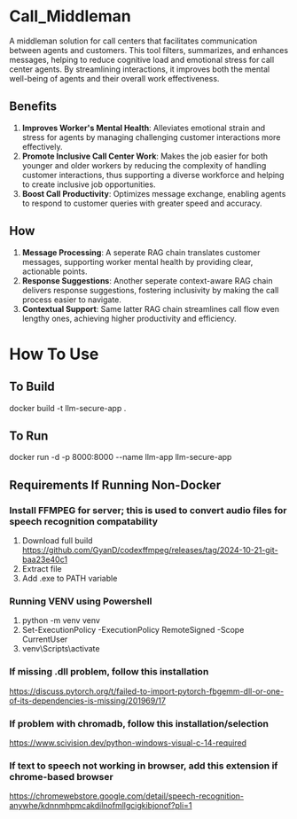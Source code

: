 # Call_Middleman
A middleman solution for call centers that facilitates communication between agents and customers. This tool filters, summarizes, and enhances messages, helping to reduce cognitive load and emotional stress for call center agents. By streamlining interactions, it improves both the mental well-being of agents and their overall work effectiveness.

## Benefits
1. **Improves Worker's Mental Health**: Alleviates emotional strain and stress for agents by managing challenging customer interactions more effectively.
2. **Promote Inclusive Call Center Work**: Makes the job easier for both younger and older workers by reducing the complexity of handling customer interactions, thus supporting a diverse workforce and helping to create inclusive job opportunities.
3. **Boost Call Productivity**: Optimizes message exchange, enabling agents to respond to customer queries with greater speed and accuracy.

## How
1. **Message Processing**: A seperate RAG chain translates customer messages, supporting worker mental health by providing clear, actionable points.
2. **Response Suggestions**: Another seperate context-aware RAG chain delivers response suggestions, fostering inclusivity by making the call process easier to navigate.
3. **Contextual Support**: Same latter RAG chain streamlines call flow even lengthy ones, achieving higher productivity and efficiency.

# How To Use
## To Build 
docker build -t llm-secure-app .
## To Run
docker run -d -p 8000:8000 --name llm-app llm-secure-app
## Requirements If Running Non-Docker
### Install FFMPEG for server; this is used to convert audio files for speech recognition compatability
1. Download full build https://github.com/GyanD/codexffmpeg/releases/tag/2024-10-21-git-baa23e40c1
2. Extract file
3. Add .exe to PATH variable
### Running VENV using Powershell
1. python -m venv venv
2. Set-ExecutionPolicy -ExecutionPolicy RemoteSigned -Scope CurrentUser
3. venv\Scripts\activate
### If missing .dll problem, follow this installation 
https://discuss.pytorch.org/t/failed-to-import-pytorch-fbgemm-dll-or-one-of-its-dependencies-is-missing/201969/17
### If problem with chromadb, follow this installation/selection
https://www.scivision.dev/python-windows-visual-c-14-required
### If text to speech not working in browser, add this extension if chrome-based browser
https://chromewebstore.google.com/detail/speech-recognition-anywhe/kdnnmhpmcakdilnofmllgcigkibjonof?pli=1

